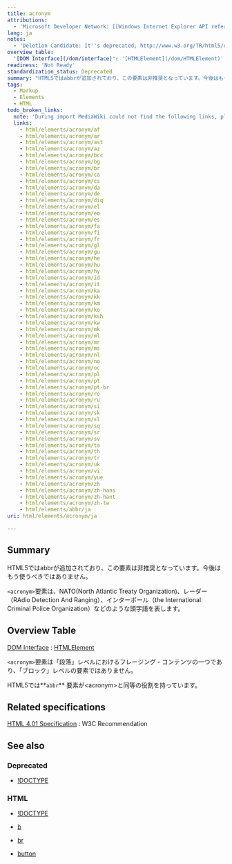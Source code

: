 ```yaml
---
title: acronym
attributions:
  - 'Microsoft Developer Network: [[Windows Internet Explorer API reference](http://msdn.microsoft.com/en-us/library/ie/hh828809%28v=vs.85%29.aspx) Article]'
lang: ja
notes:
  - 'Deletion Candidate: It''s deprecated, http://www.w3.org/TR/html5/obsolete.html#non-conforming-features'
overview_table:
  '[DOM Interface](/dom/interface)': '[HTMLElement](/dom/HTMLElement)'
readiness: 'Not Ready'
standardization_status: Deprecated
summary: "HTML5ではabbrが追加されており、この要素は非推奨となっています。今後はもう使うべきではありません。\n"
tags:
  - Markup
  - Elements
  - HTML
todo_broken_links:
  note: 'During import MediaWiki could not find the following links, please fix and adjust this list.'
  links:
    - html/elements/acronym/af
    - html/elements/acronym/ar
    - html/elements/acronym/ast
    - html/elements/acronym/az
    - html/elements/acronym/bcc
    - html/elements/acronym/bg
    - html/elements/acronym/br
    - html/elements/acronym/ca
    - html/elements/acronym/cs
    - html/elements/acronym/da
    - html/elements/acronym/de
    - html/elements/acronym/diq
    - html/elements/acronym/el
    - html/elements/acronym/eo
    - html/elements/acronym/es
    - html/elements/acronym/fa
    - html/elements/acronym/fi
    - html/elements/acronym/fr
    - html/elements/acronym/gl
    - html/elements/acronym/gu
    - html/elements/acronym/he
    - html/elements/acronym/hu
    - html/elements/acronym/hy
    - html/elements/acronym/id
    - html/elements/acronym/it
    - html/elements/acronym/ka
    - html/elements/acronym/kk
    - html/elements/acronym/km
    - html/elements/acronym/ko
    - html/elements/acronym/ksh
    - html/elements/acronym/kw
    - html/elements/acronym/mk
    - html/elements/acronym/ml
    - html/elements/acronym/mr
    - html/elements/acronym/ms
    - html/elements/acronym/nl
    - html/elements/acronym/no
    - html/elements/acronym/oc
    - html/elements/acronym/pl
    - html/elements/acronym/pt
    - html/elements/acronym/pt-br
    - html/elements/acronym/ro
    - html/elements/acronym/ru
    - html/elements/acronym/si
    - html/elements/acronym/sk
    - html/elements/acronym/sl
    - html/elements/acronym/sq
    - html/elements/acronym/sr
    - html/elements/acronym/sv
    - html/elements/acronym/ta
    - html/elements/acronym/th
    - html/elements/acronym/tr
    - html/elements/acronym/uk
    - html/elements/acronym/vi
    - html/elements/acronym/yue
    - html/elements/acronym/zh
    - html/elements/acronym/zh-hans
    - html/elements/acronym/zh-hant
    - html/elements/acronym/zh-tw
    - html/elements/abbr/ja
uri: html/elements/acronym/ja

---
```

## Summary

HTML5ではabbrが追加されており、この要素は非推奨となっています。今後はもう使うべきではありません。

`<acronym>`要素は、NATO(North Atlantic Treaty Organization)、レーダー（RAdio Detection And Ranging）、インターポール（the International Criminal Police Organization）などのような頭字語を表します。

## Overview Table

[DOM Interface](/dom/interface)
:   [HTMLElement](/dom/HTMLElement)

`<acronym>`要素は「段落」レベルにおけるフレージング・コンテンツの一つであり、「ブロック」レベルの要素ではありません。

HTML5では**`abbr`** 要素が\<acronym\>と同等の役割を持っています。

## Related specifications

[HTML 4.01 Specification](http://www.w3.org/TR/html401/struct/text.html#h-9.2.1)
:   W3C Recommendation

## See also

### Deprecated

-   [!DOCTYPE](/html/elements/!DOCTYPE/ja)

### HTML

-   [!DOCTYPE](/html/elements/!DOCTYPE/ja)

-   [b](/html/elements/b/ja)

-   [br](/html/elements/br/ja)

-   [button](/html/elements/button/ja)

